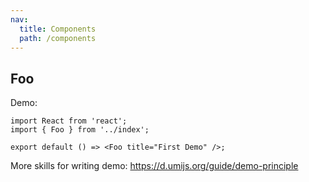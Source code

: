 ```yaml
---
nav:
  title: Components
  path: /components
---
```


## Foo

Demo:

```tsx
import React from 'react';
import { Foo } from '../index';

export default () => <Foo title="First Demo" />;
```

More skills for writing demo: https://d.umijs.org/guide/demo-principle
